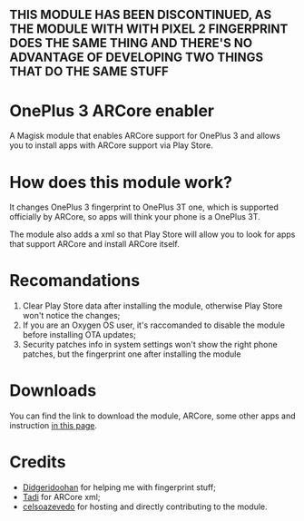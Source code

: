 ## THIS MODULE HAS BEEN DISCONTINUED, AS THE MODULE WITH WITH PIXEL 2 FINGERPRINT DOES THE SAME THING AND THERE'S NO ADVANTAGE OF DEVELOPING TWO THINGS THAT DO THE SAME STUFF ##

# OnePlus 3 ARCore enabler
A Magisk module that enables ARCore support for OnePlus 3 and allows you to install apps with ARCore support via Play Store.

# How does this module work?
It changes OnePlus 3 fingerprint to OnePlus 3T one, which is supported officially by ARCore, so apps will think your phone is a OnePlus 3T.

The module also adds a xml so that Play Store will allow you to look for apps that support ARCore and install ARCore itself.

# Recomandations
1. Clear Play Store data after installing the module, otherwise Play Store won't notice the changes;
2. If you are an Oxygen OS user, it's raccomanded to disable the module before installing OTA updates;
3. Security patches info in system settings won't show the right phone patches, but the fingerprint one after installing the module

# Downloads
You can find the link to download the module, ARCore, some other apps and instruction [in this page](https://www.celsoazevedo.com/files/android/google-camera/ar/).

# Credits
- [Didgeridoohan](https://github.com/Didgeridoohan) for helping me with fingerprint stuff;
- [Tadi](https://github.com/TadiT7) for ARCore xml;
- [celsoazevedo](https://github.com/celsoazevedo) for hosting and directly contributing to the module.
